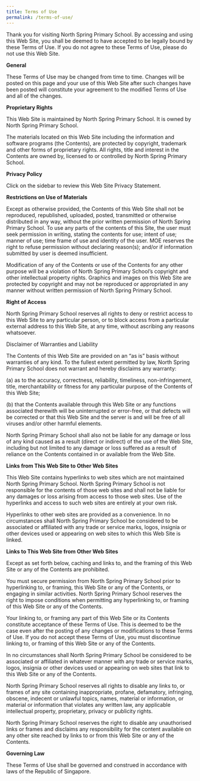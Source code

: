 ```yaml
---
title: Terms of Use
permalink: /terms-of-use/
---
```

Thank you for visiting North Spring Primary School. By accessing and using this Web Site, you shall be deemed to have accepted to be legally bound by these Terms of Use. If you do not agree to these Terms of Use, please do not use this Web Site.


**General**


These Terms of Use may be changed from time to time. Changes will be posted on this page and your use of this Web Site after such changes have been posted will constitute your agreement to the modified Terms of Use and all of the changes.

**Proprietary Rights**


This Web Site is maintained by North Spring Primary School. It is owned by North Spring Primary School.

The materials located on this Web Site including the information and software programs (the Contents), are protected by copyright, trademark and other forms of proprietary rights. All rights, title and interest in the Contents are owned by, licensed to or controlled by North Spring Primary School.


**Privacy Policy**


Click on the sidebar to review this Web Site Privacy Statement.


**Restrictions on Use of Materials**


Except as otherwise provided, the Contents of this Web Site shall not be reproduced, republished, uploaded, posted, transmitted or otherwise distributed in any way, without the prior written permission of North Spring Primary School. To use any parts of the contents of this Site, the user must seek permission in writing, stating the contents for use; intent of use; manner of use; time frame of use and identity of the user. MOE reserves the right to refuse permission without declaring reason(s); and/or if information submitted by user is deemed insufficient.

  

Modification of any of the Contents or use of the Contents for any other purpose will be a violation of North Spring Primary School’s copyright and other intellectual property rights. Graphics and images on this Web Site are protected by copyright and may not be reproduced or appropriated in any manner without written permission of North Spring Primary School.


**Right of Access**

North Spring Primary School reserves all rights to deny or restrict access to this Web Site to any particular person, or to block access from a particular external address to this Web Site, at any time, without ascribing any reasons whatsoever.

  

Disclaimer of Warranties and Liability

The Contents of this Web Site are provided on an “as is” basis without warranties of any kind. To the fullest extent permitted by law, North Spring Primary School does not warrant and hereby disclaims any warranty:

(a) as to the accuracy, correctness, reliability, timeliness, non-infringement, title, merchantability or fitness for any particular purpose of the Contents of this Web Site;

  

(b) that the Contents available through this Web Site or any functions associated therewith will be uninterrupted or error-free, or that defects will be corrected or that this Web Site and the server is and will be free of all viruses and/or other harmful elements.

  

North Spring Primary School shall also not be liable for any damage or loss of any kind caused as a result (direct or indirect) of the use of the Web Site, including but not limited to any damage or loss suffered as a result of reliance on the Contents contained in or available from the Web Site.


**Links from This Web Site to Other Web Sites**


This Web Site contains hyperlinks to web sites which are not maintained North Spring Primary School. North Spring Primary School is not responsible for the contents of those web sites and shall not be liable for any damages or loss arising from access to those web sites. Use of the hyperlinks and access to such web sites are entirely at your own risk.

  

Hyperlinks to other web sites are provided as a convenience. In no circumstances shall North Spring Primary School be considered to be associated or affiliated with any trade or service marks, logos, insignia or other devices used or appearing on web sites to which this Web Site is linked.


**Links to This Web Site from Other Web Sites**


Except as set forth below, caching and links to, and the framing of this Web Site or any of the Contents are prohibited.

  

You must secure permission from North Spring Primary School prior to hyperlinking to, or framing, this Web Site or any of the Contents, or engaging in similar activities. North Spring Primary School reserves the right to impose conditions when permitting any hyperlinking to, or framing of this Web Site or any of the Contents.

  

Your linking to, or framing any part of this Web Site or its Contents constitute acceptance of these Terms of Use. This is deemed to be the case even after the posting of any changes or modifications to these Terms of Use. If you do not accept these Terms of Use, you must discontinue linking to, or framing of this Web Site or any of the Contents.

  

In no circumstances shall North Spring Primary School be considered to be associated or affiliated in whatever manner with any trade or service marks, logos, insignia or other devices used or appearing on web sites that link to this Web Site or any of the Contents.

  

North Spring Primary School reserves all rights to disable any links to, or frames of any site containing inappropriate, profane, defamatory, infringing, obscene, indecent or unlawful topics, names, material or information, or material or information that violates any written law, any applicable intellectual property, proprietary, privacy or publicity rights.

  

North Spring Primary School reserves the right to disable any unauthorised links or frames and disclaims any responsibility for the content available on any other site reached by links to or from this Web Site or any of the Contents.


**Governing Law**


These Terms of Use shall be governed and construed in accordance with laws of the Republic of Singapore.
